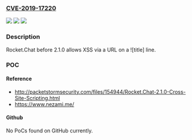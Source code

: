 ### [CVE-2019-17220](https://cve.mitre.org/cgi-bin/cvename.cgi?name=CVE-2019-17220)
![](https://img.shields.io/static/v1?label=Product&message=n%2Fa&color=blue)
![](https://img.shields.io/static/v1?label=Version&message=n%2Fa&color=blue)
![](https://img.shields.io/static/v1?label=Vulnerability&message=n%2Fa&color=brighgreen)

### Description

Rocket.Chat before 2.1.0 allows XSS via a URL on a ![title] line.

### POC

#### Reference
- http://packetstormsecurity.com/files/154944/Rocket.Chat-2.1.0-Cross-Site-Scripting.html
- https://www.nezami.me/

#### Github
No PoCs found on GitHub currently.

